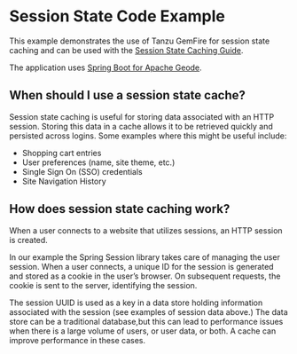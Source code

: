 <!--
Copyright 2019 - 2021 VMware, Inc.
SPDX-License-Identifier: Apache-2.0
-->
 
# Session State Code Example

This example demonstrates the use of Tanzu GemFire for session state caching and can be used with the [Session State Caching Guide](https://tanzu.vmware.com/developer/data/tanzu-gemfire/guides/session-state-cache-sbdg/).

The application uses [Spring Boot for Apache Geode](https://docs.spring.io/autorepo/docs/spring-boot-data-geode-build/current/reference/html5/).


## When should I use a session state cache?

Session state caching is useful for storing data associated with an HTTP session.  Storing this data in a cache allows
it to  be retrieved quickly and persisted across logins. Some examples where this might be useful include:

- Shopping cart entries
- User preferences (name, site theme, etc.) 
- Single Sign On (SSO) credentials
- Site Navigation History
    
## How does session state caching work?

When a user connects to a website that utilizes sessions, an HTTP session is created.

In our example the Spring Session library takes care of managing the user session.  When a user connects, a unique ID
for the session is generated and stored as a cookie in the user’s browser. On subsequent requests, the cookie is sent
to the server, identifying the session.	

The session UUID is used as a key in a data store holding information associated with the session (see examples of
session data above.) The data store can be a traditional database,but this can lead to performance issues when there is
a large volume of users, or user data, or both. A cache can improve performance in these cases.


